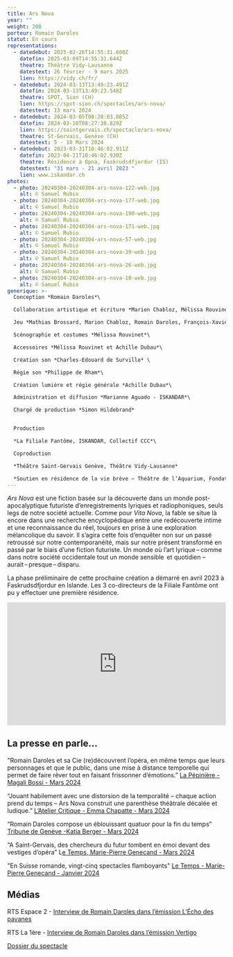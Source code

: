```yaml
---
title: Ars Nova
year: ""
weight: 200
porteur: Romain Daroles
statut: En cours
representations:
  - datedebut: 2025-02-26T14:55:31.600Z
    datefin: 2025-03-09T14:55:31.644Z
    theatre: Théâtre Vidy-Lausanne
    datestext: 26 février - 9 mars 2025
    lien: https://vidy.ch/fr/
  - datedebut: 2024-03-13T13:49:23.491Z
    datefin: 2024-03-13T13:49:23.548Z
    theatre: SPOT, Sion (CH)
    lien: https://spot-sion.ch/spectacles/ars-nova/
    datestext: 13 mars 2024
  - datedebut: 2024-03-05T08:28:03.805Z
    datefin: 2024-03-10T08:27:30.829Z
    lien: https://saintgervais.ch/spectacle/ars-nova/
    theatre: St-Gervais, Genève (CH)
    datestext: 5 - 10 Mars 2024
  - datedebut: 2023-03-31T10:46:02.911Z
    datefin: 2023-04-21T10:46:02.930Z
    theatre: Résidence à Opna, Faskrudsdfjordur (IS)
    datestext: "31 mars - 21 avril 2023 "
    lien: www.iskandar.ch
photos:
  - photo: 20240304-20240304-ars-nova-122-web.jpg
    alt: © Samuel Rubio
  - photo: 20240304-20240304-ars-nova-177-web.jpg
    alt: © Samuel Rubio
  - photo: 20240304-20240304-ars-nova-190-web.jpg
    alt: © Samuel Rubio
  - photo: 20240304-20240304-ars-nova-171-web.jpg
    alt: © Samuel Rubio
  - photo: 20240304-20240304-ars-nova-57-web.jpg
    alt: © Samuel Rubio
  - photo: 20240304-20240304-ars-nova-39-web.jpg
    alt: © Samuel Rubio
  - photo: 20240304-20240304-ars-nova-26-web.jpg
    alt: © Samuel Rubio
  - photo: 20240304-20240304-ars-nova-10-web.jpg
    alt: © Samuel Rubio
generique: >-
  Conception *Romain Daroles*\

  Collaboration artistique et écriture *Marion Chabloz, Mélissa Rouvinet, Mathias Brossard, François-Xavier Rouyer*\

  Jeu *Mathias Brossard, Marion Chabloz, Romain Daroles, François-Xavier Rouyer*\

  Scénographie et costumes *Mélissa Rouvinet*\

  Accessoires *Mélissa Rouvinet et Achille Dubau*\

  Création son *Charles-Edouard de Surville* \

  Régie son *Philippe de Rham*\

  Création lumière et régie générale *Achille Dubau*\

  Administration et diffusion *Marianne Aguado - ISKANDAR*\

  Chargé de production *Simon Hildebrand*


  Production

  *La Filiale Fantôme, ISKANDAR, Collectif CCC*\

  Coproduction

  *Théâtre Saint-Gervais Genève, Théâtre Vidy-Lausanne*

  *Soutien en résidence de la vie brève – Théâtre de l’Aquarium, Fondation SIS, La Fondation Ernst Gohner, Fondation Leenaards, La Grange, Centre / Art et Sciences / UNIL, Pro Helvetia et soutien en résidence Association OPNA, une fondation privée lausannoise.*
---
```

*Ars Nova* est une fiction basée sur la découverte dans un monde post-apocalyptique futuriste d’enregistrements lyriques et radiophoniques, seuls legs de notre société actuelle. Comme pour *Vita Nova*, la fable se situe là encore dans une recherche encyclopédique entre une redécouverte intime et une reconnaissance du réel, toujours en prise à une exploration mélancolique du savoir. Il s’agira cette fois d’enquêter non sur un passé retroussé sur notre contemporanéité, mais sur notre présent transformé en passé par le biais d’une fiction futuriste. Un monde où l’art lyrique – comme dans notre société occidentale tout un monde sensible  et quotidien – aurait – presque – disparu.

La phase préliminaire de cette prochaine création a démarré en avril 2023 à Faskrudsdfjordur en Islande. Les 3 co-directeurs de la Filiale Fantôme ont pu y effectuer une première résidence.

<div style="padding:56.25% 0 0 0;position:relative;"><iframe src="https://player.vimeo.com/video/1000320600?badge=0&amp;autopause=0&amp;player_id=0&amp;app_id=58479" frameborder="0" allow="autoplay; fullscreen; picture-in-picture; clipboard-write" style="position:absolute;top:0;left:0;width:100%;height:100%;" title="ARS NOVA"></iframe></div><script src="https://player.vimeo.com/api/player.js"></script>

## La presse en parle...

"Romain Daroles et sa Cie (re)découvrent l’opéra, en même temps que leurs personnages et que le public, dans une mise à distance temporelle qui permet de faire rêver tout en faisant frissonner d’émotions.” [La Pépinière - Magali Bossi - Mars 2024](https://lapepinieregeneve.ch/ars-nova-operas-pour-fins-des-temps/)

“Jouant habilement avec une distorsion de la temporalité – chaque action prend du temps – Ars Nova construit une parenthèse théâtrale décalée et ludique.” [L’Atelier Critique - Emma Chapatte - Mars 2024 ](https://wp.unil.ch/ateliercritique/2024/03/ars-nova/)

“Romain Daroles compose un éblouissant quatuor pour la fin du temps” [Tribune de Genève -Katia Berger - Mars 2024 ](https://www.tdg.ch/theatre-saint-gervais-romain-daroles-compose-un-quatuor-875676255034)

“A Saint-Gervais, des chercheurs du futur tombent en émoi devant des vestiges d’opéra” L[e Temps, Marie-Pierre Genecand - Mars 2024](https://www.letemps.ch/culture/scenes/a-saint-gervais-des-chercheurs-du-futur-tombent-en-emoi-devant-des-vestiges-d-opera) 

"En Suisse romande, vingt-cinq spectacles flamboyants" [Le Temps - Marie-Pierre Genecand - Janvier 2024](https://www.letemps.ch/culture/scenes/notre-guide-des-25-spectacles-flamboyants-a-voir-ces-prochains-mois-sur-les-scenes-romandes) 

## M﻿édias

RTS Espace 2 - [Interview de Romain Daroles dans l’émission L’Écho des pavanes](https://www.rts.ch/audio-podcast/2024/audio/a-geneve-pour-l-inauguration-de-la-cite-bleue-28431643.html)

RTS La 1ère - [Interview de Romain Daroles dans l’émission Vertigo](https://www.rts.ch/audio-podcast/2024/audio/ars-nova-28426328.html)[](https://www.rts.ch/audio-podcast/2024/audio/a-geneve-pour-l-inauguration-de-la-cite-bleue-28431643.html)

[Dossier du spectacle](static/media/arsnova_projet_-romain-daroles.pdf)
